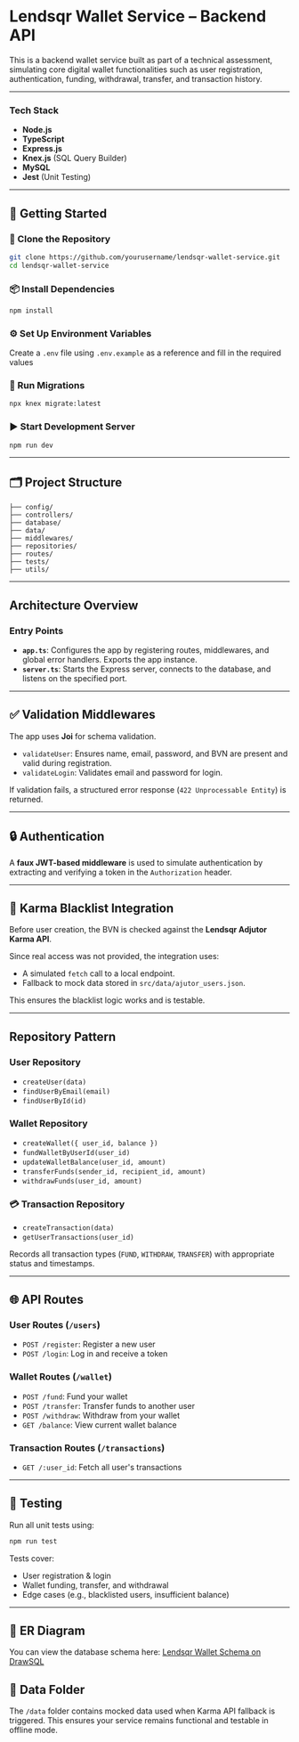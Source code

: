 # Lendsqr Wallet Service – Backend API

This is a backend wallet service built as part of a technical assessment, simulating core digital wallet functionalities such as user registration, authentication, funding, withdrawal, transfer, and transaction history.

---

### Tech Stack

- **Node.js**
- **TypeScript**
- **Express.js**
- **Knex.js** (SQL Query Builder)
- **MySQL**
- **Jest** (Unit Testing)

---

## 🚀 Getting Started

### 🔁 Clone the Repository

```bash
git clone https://github.com/yourusername/lendsqr-wallet-service.git
cd lendsqr-wallet-service
```

### 📦 Install Dependencies

```bash
npm install
```

### ⚙️ Set Up Environment Variables

Create a `.env` file using `.env.example` as a reference and fill in the required values

### 🧱 Run Migrations

```bash
npx knex migrate:latest
```

### ▶️ Start Development Server

```bash
npm run dev
```

---

## 🗂️ Project Structure

```
├── config/
├── controllers/
├── database/
├── data/
├── middlewares/
├── repositories/
├── routes/
├── tests/
├── utils/
```

---

## Architecture Overview

### Entry Points

- **`app.ts`**: Configures the app by registering routes, middlewares, and global error handlers. Exports the app instance.
- **`server.ts`**: Starts the Express server, connects to the database, and listens on the specified port.

---

## ✅ Validation Middlewares

The app uses **Joi** for schema validation.

- `validateUser`: Ensures name, email, password, and BVN are present and valid during registration.
- `validateLogin`: Validates email and password for login.

If validation fails, a structured error response (`422 Unprocessable Entity`) is returned.

---

## 🔒 Authentication

A **faux JWT-based middleware** is used to simulate authentication by extracting and verifying a token in the `Authorization` header.

---

## 🚫 Karma Blacklist Integration

Before user creation, the BVN is checked against the **Lendsqr Adjutor Karma API**.

Since real access was not provided, the integration uses:

- A simulated `fetch` call to a local endpoint.
- Fallback to mock data stored in `src/data/ajutor_users.json`.

This ensures the blacklist logic works and is testable.

---

## Repository Pattern

### User Repository

- `createUser(data)`
- `findUserByEmail(email)`
- `findUserById(id)`

### Wallet Repository

- `createWallet({ user_id, balance })`
- `fundWalletByUserId(user_id)`
- `updateWalletBalance(user_id, amount)`
- `transferFunds(sender_id, recipient_id, amount)`
- `withdrawFunds(user_id, amount)`

### 💳 Transaction Repository

- `createTransaction(data)`
- `getUserTransactions(user_id)`

Records all transaction types (`FUND`, `WITHDRAW`, `TRANSFER`) with appropriate status and timestamps.

---

## 🌐 API Routes

### **User Routes** (`/users`)

- `POST /register`: Register a new user
- `POST /login`: Log in and receive a token

### **Wallet Routes** (`/wallet`)

- `POST /fund`: Fund your wallet
- `POST /transfer`: Transfer funds to another user
- `POST /withdraw`: Withdraw from your wallet
- `GET /balance`: View current wallet balance

### **Transaction Routes** (`/transactions`)

- `GET /:user_id`: Fetch all user's transactions

---

## 🧪 Testing

Run all unit tests using:

```bash
npm run test
```

Tests cover:

- User registration & login
- Wallet funding, transfer, and withdrawal
- Edge cases (e.g., blacklisted users, insufficient balance)

---

## 🧾 ER Diagram

You can view the database schema here:
[Lendsqr Wallet Schema on DrawSQL](https://drawsql.app/teams/oluwagbenga/diagrams/lendsrq-wallet)

## 📁 Data Folder

The `/data` folder contains mocked data used when Karma API fallback is triggered.
This ensures your service remains functional and testable in offline mode.
